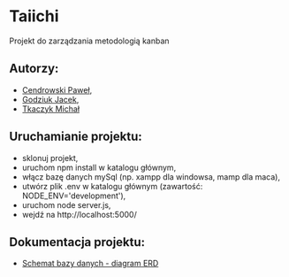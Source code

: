 # Taiichi
Projekt do zarządzania metodologią kanban

## Autorzy:
- [Cendrowski Paweł](https://github.com/pcendrowski),
- [Godziuk Jacek](https://github.com/jgodziuk),
- [Tkaczyk Michał](https://github.com/emkate)


## Uruchamianie projektu:

- sklonuj projekt,
- uruchom npm install w katalogu głównym,
- włącz bazę danych mySql (np. xampp dla windowsa, mamp dla maca),
- utwórz plik .env w katalogu głównym (zawartość: NODE_ENV='development'),
- uruchom node server.js,
- wejdź na http://localhost:5000/

## Dokumentacja projektu:
- [Schemat bazy danych - diagram ERD](https://github.com/zespolowy-ug/Taiichi/blob/master/app/documentation/baza_danych_diagram_erd.png)
